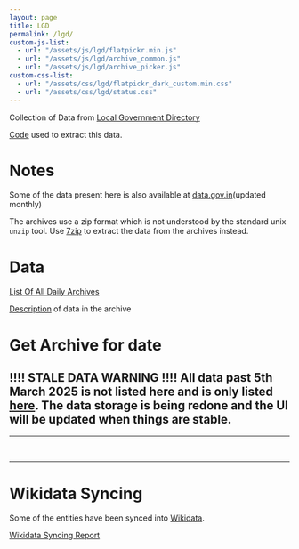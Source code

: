 ```yaml
---
layout: page
title: LGD
permalink: /lgd/
custom-js-list:
  - url: "/assets/js/lgd/flatpickr.min.js"
  - url: "/assets/js/lgd/archive_common.js"
  - url: "/assets/js/lgd/archive_picker.js"
custom-css-list:
  - url: "/assets/css/lgd/flatpickr_dark_custom.min.css"
  - url: "/assets/css/lgd/status.css"
---
```


Collection of Data from [Local Government Directory](https://lgdirectory.gov.in)

[Code](https://github.com/ramSeraph/opendata//tree/master/lgd) used to extract this data.


# Notes


Some of the data present here is also available at [data.gov.in](https://data.gov.in/catalog/local-government-directory-lgd)(updated monthly)

The archives use a zip format which is not understood by the standard unix `unzip` tool. Use [7zip](https://www.7-zip.org/) to extract the data from the archives instead. 


# Data


[List Of All Daily Archives](archives)

[Description](anatomy) of data in the archive



# Get Archive for date

## !!!! STALE DATA WARNING !!!! All data past 5th March 2025 is not listed here and is only listed [here](https://github.com/ramSeraph/opendata/releases/downloads/lgd-latest/url_list.txt). The data storage is being redone and the UI will be updated when things are stable.

---
<div id="archive_date" class="flatpickr"></div>
<br>
<span id='form_status'></span>

---
# Wikidata Syncing

Some of the entities have been synced into [Wikidata](https://www.wikidata.org/wiki/Wikidata:Main_Page).

[Wikidata Syncing Report](wikidata)

